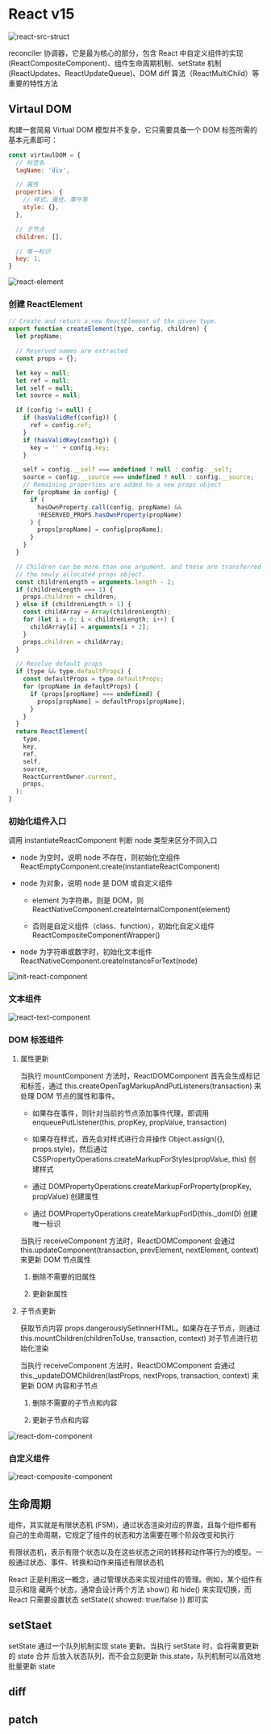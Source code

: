 # React v15

![react-src-struct](./react-src-struct.png)

reconciler 协调器，它是最为核心的部分，包含 React 中自定义组件的实现 (ReactCompositeComponent)、组件生命周期机制、setState 机制(ReactUpdates、ReactUpdateQueue)、DOM diff 算法（ReactMultiChild）等重要的特性方法

## Virtaul DOM

构建一套简易 Virtual DOM 模型并不复杂，它只需要具备一个 DOM 标签所需的基本元素即可：

```js
const virtaulDOM = {
  // 标签名
  tagName: 'div',

  // 属性
  properties: {
    // 样式、属性、事件等
    style: {},
  },

  // 子节点
  children: [],

  // 唯一标识
  key: 1,
}
```

![react-element](./react-element.png)

### 创建 ReactElement

```js
// Create and return a new ReactElement of the given type.
export function createElement(type, config, children) {
  let propName;

  // Reserved names are extracted
  const props = {};

  let key = null;
  let ref = null;
  let self = null;
  let source = null;

  if (config != null) {
    if (hasValidRef(config)) {
      ref = config.ref;
    }
    if (hasValidKey(config)) {
      key = '' + config.key;
    }

    self = config.__self === undefined ? null : config.__self;
    source = config.__source === undefined ? null : config.__source;
    // Remaining properties are added to a new props object
    for (propName in config) {
      if (
        hasOwnProperty.call(config, propName) &&
        !RESERVED_PROPS.hasOwnProperty(propName)
      ) {
        props[propName] = config[propName];
      }
    }
  }

  // Children can be more than one argument, and those are transferred onto
  // the newly allocated props object.
  const childrenLength = arguments.length - 2;
  if (childrenLength === 1) {
    props.children = children;
  } else if (childrenLength > 1) {
    const childArray = Array(childrenLength);
    for (let i = 0; i < childrenLength; i++) {
      childArray[i] = arguments[i + 2];
    }
    props.children = childArray;
  }

  // Resolve default props
  if (type && type.defaultProps) {
    const defaultProps = type.defaultProps;
    for (propName in defaultProps) {
      if (props[propName] === undefined) {
        props[propName] = defaultProps[propName];
      }
    }
  }
  return ReactElement(
    type,
    key,
    ref,
    self,
    source,
    ReactCurrentOwner.current,
    props,
  );
}
```

### 初始化组件入口

调用 instantiateReactComponent 判断 node 类型来区分不同入口

* node 为空时，说明 node 不存在，则初始化空组件 ReactEmptyComponent.create(instantiateReactComponent)

* node 为对象，说明 node 是 DOM 或自定义组件

    * element 为字符串，则是 DOM，则 ReactNativeComponent.createInternalComponent(element)

    * 否则是自定义组件（class、function），初始化自定义组件 ReactCompositeComponentWrapper()

* node 为字符串或数字时，初始化文本组件 ReactNativeComponent.createInstanceForText(node)

![init-react-component](./init-react-component.png)

### 文本组件

![react-text-component](./react-text-component.png)

### DOM 标签组件

1. 属性更新

    当执行 mountComponent 方法时，ReactDOMComponent 首先会生成标记和标签，通过 this.createOpenTagMarkupAndPutListeners(transaction) 来处理 DOM 节点的属性和事件。

    * 如果存在事件，则针对当前的节点添加事件代理，即调用 enqueuePutListener(this, propKey, propValue, transaction)

    * 如果存在样式，首先会对样式进行合并操作 Object.assign({}, props.style)，然后通过 CSSPropertyOperations.createMarkupForStyles(propValue, this) 创建样式

    * 通过 DOMPropertyOperations.createMarkupForProperty(propKey, propValue) 创建属性

    * 通过 DOMPropertyOperations.createMarkupForID(this._domID) 创建唯一标识

    当执行 receiveComponent 方法时，ReactDOMComponent 会通过 this.updateComponent(transaction, prevElement, nextElement, context) 来更新 DOM 节点属性

    1. 删除不需要的旧属性

    2. 更新新属性

2. 子节点更新

    获取节点内容 props.dangerouslySetInnerHTML。如果存在子节点，则通过 this.mountChildren(childrenToUse, transaction, context) 对子节点进行初始化渲染

    当执行 receiveComponent 方法时，ReactDOMComponent 会通过 this._updateDOMChildren(lastProps, nextProps, transaction, context) 来更新 DOM 内容和子节点

    1. 删除不需要的子节点和内容

    2. 更新子节点和内容

![react-dom-component](./react-dom-component.png)

### 自定义组件

![react-composite-component](./react-composite-component.png)

## 生命周期

组件，其实就是有限状态机 (FSM)，通过状态渲染对应的界面，且每个组件都有自己的生命周期，它规定了组件的状态和方法需要在哪个阶段改变和执行

有限状态机，表示有限个状态以及在这些状态之间的转移和动作等行为的模型。一般通过状态、事件、转换和动作来描述有限状态机

React 正是利用这一概念，通过管理状态来实现对组件的管理。例如，某个组件有显示和隐 藏两个状态，通常会设计两个方法 show() 和 hide() 来实现切换，而 React 只需要设置状态 setState({ showed: true/false }) 即可实

## setStaet

setState 通过一个队列机制实现 state 更新。当执行 setState 时，会将需要更新的 state 合并 后放入状态队列，而不会立刻更新 this.state，队列机制可以高效地批量更新 state

## diff

## patch
